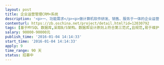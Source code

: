 ```yaml
---                
layout: post       
title: 企业运营管理CRM+系统           
description: '<p>一、功能需求</p><p>做计算机软件研发、销售、服务于一体的企业运营管理系统，员工管理、计划管理、工作管理、客户管理、商机管理、订单管理、合同管理、服务管理、市场活动管理、产品管理、数据统计分析。</p><p>主要功能包括：</p><p>1、员工管理</p><p>提供员工注册和员工登录功能，实现绑定邮箱、绑定手机号、通过绑定的邮箱或手机号找回密码等功能。员工在注册时需要填写员工的基本信息如。</p><p>2、计划管理</p><p>计划管理，可根据模板提交企业运营年计划，并可根据年计划分解工作任务到指定部门，指定个人，需要可导出到Excel和打印功能。</p><p>3、日常管理</p><p>日常工作管理，包括日报和周报。</p><p>4、客户管理</p><p style="margin-left: 21pt;">Ø<span style="font-size: 7pt;">&nbsp; </span>新建客户（录入客户基本信息）</p><p style="margin-left: 21pt;">Ø<span style="font-size: 7pt;">&nbsp; </span>客户基本资料维护：录入客户基本信息，建立客户之间的上下级关系等，录入客户信息时必须区分客户所在的区域，XX省XX市</p><p style="margin-left: 21pt;">Ø<span style="font-size: 7pt;">&nbsp; </span>联系人资料维护：录入联系人信息，建立联系人之间的上下级关系等</p><p style="margin-left: 21pt;">Ø<span style="font-size: 7pt;">&nbsp; </span>名单导入：从excel文件导入用户资料</p><p style="margin-left: 21pt;">Ø<span style="font-size: 7pt;">&nbsp; </span>客户转化：把潜在客户转化为正式客户</p><p style="margin-left: 21pt;">Ø<span style="font-size: 7pt;">&nbsp; </span>客户分派：由公司领导或者相关负责人把公海客户指派给制定的销售人员</p><p style="margin-left: 21pt;">Ø<span style="font-size: 7pt;">&nbsp; </span>客户释放：销售人员把自己负责的客户释放到公海客户中</p><p style="margin-left: 21pt;">Ø<span style="font-size: 7pt;">&nbsp; </span>客户转移：把一个人负责的客户转移给另外一个人负责</p><p style="margin-left: 21pt;">Ø<span style="font-size: 7pt;">&nbsp; </span>客户共享：把自己负责的客户共享给其他人查看</p><p style="margin-left: 21pt;">Ø<span style="font-size: 7pt;">&nbsp; </span>客户、联系人跟进：制定对客户、联系人的跟进计划、执行跟进、记录跟进结果。可能会产生商机并记录</p><p style="margin-left: 21pt;">Ø<span style="font-size: 7pt;">&nbsp; </span>客户跳单：对跳单客户进行记录、分析，报告。</p><p style="margin-left: 21pt;">Ø<span style="font-size: 7pt;">&nbsp; </span>客户信息查看：查看客户的基本资料，历史跟进活动，销售项目，应收款项、回款情况等。</p><p>&nbsp;</p><p>5、商机管理</p><p style="margin-left: 42pt;">Ø<span style="font-size: 7pt;">&nbsp;</span>新建商机（建商机时选择客户，新建商机界面填写商机基本信息，新建商机必须经审核通过后才是有效商机，有效商机有期限，到期后必须申请续期或重建商机），一个客户可申请多个商机；</p><p style="margin-left: 42pt;">Ø<span style="font-size: 7pt;">&nbsp;</span>有效商机可填写行动记录，行动记录在客户创建成功后也可以添加；</p><p style="margin-left: 42pt;">Ø<span style="font-size: 7pt;">&nbsp;</span>有效商机到期后自动失效，也可手动申请失效。</p><p style="margin-left: 42pt;">Ø<span style="font-size: 7pt;">&nbsp;</span>创建商机时必须选择即将销售的产品信息；</p><p style="margin-left: 42pt;">Ø<span style="font-size: 7pt;">&nbsp;</span>商机可转换为项目</p><p style="margin-left: 42pt;">Ø<span style="font-size: 7pt;">&nbsp;</span>销售过程按照项目任务管理。</p><p style="margin-left: 42pt;">Ø<span style="font-size: 7pt;">&nbsp;</span>分配商机，有权限的可分配商机给任意销售或代理商；</p><p style="margin-left: 42pt;">Ø<span style="font-size: 7pt;">&nbsp;</span>商机管理：商机来源于客户，新建商机，商机审核，商机批准，商机生效后对商机进行维护，对商机进行任务跟进及管理。跟进的过程产生销售项目。</p><p style="margin-left: 42pt;">Ø<span style="font-size: 7pt;">&nbsp;</span>项目过程管理：对销售过程进行任务分解，销售过程共分几大步骤，针对项目过程录入项目信息，项目背景；项目行动记录；项目商务谈判；回款管理：对销售合同的应收款项和实际回款情况进行管理。</p><p style="margin-left: 42pt;">Ø<span style="font-size: 7pt;">&nbsp;</span>业绩管理：统计分析销售人员的销售业绩</p><p style="margin-left: 42pt;">Ø<span style="font-size: 7pt;">&nbsp;</span>交叉销售：销售人员对客户情况进行跟进，发现交叉销售机会，进行交叉销售。</p><p style="margin-left: 42pt;">&nbsp;</p><p>&nbsp;</p><p>6、订单管理</p><p style="margin-left: 42pt;">Ø<span style="font-size: 7pt;">&nbsp;</span>新建订单（新建订单时选择商机，没有商机不能新建订单，新建订单时填写订单基本信息，订单必须经过审核才能生效，订单生效后不能撤回或删除，只能由系统管理员进行操作），一个商机对应一个订单；一个订单可同时选择多个产品下单；</p><p style="margin-left: 42pt;">Ø<span style="font-size: 7pt;">&nbsp;</span>订单审核通过后可输出统计报表；</p><p style="margin-left: 42pt;">Ø<span style="font-size: 7pt;">&nbsp;</span>新建订单时必须选择订单产品信息，如订单产品信息与商机产品信息不一致时可删除建商机时选择的产品，然后重新选择正确的产品信息生成订单；</p><p style="margin-left: 42pt;">Ø<span style="font-size: 7pt;">&nbsp;</span>订单包含合同管理；</p><p style="margin-left: 42pt;">Ø<span style="font-size: 7pt;">&nbsp;</span>合同管理；模板、合同电子档审签，合同纸质件上传。以任务驱动</p><p>&nbsp;</p><p>7、合同管理</p><p>合同模板管理，合同审批管理。</p><p>8、服务管理</p><p style="margin-left: 21pt;">详见附件。</p><p>&nbsp;</p><p>9、产品管理</p><p style="margin-left: 21pt;">Ø<span style="font-size: 7pt;">&nbsp; </span>产品管理：包含产品分类、产品名称、规格、版本、价格；</p><p style="margin-left: 21pt;">Ø<span style="font-size: 7pt;">&nbsp; </span>产品入库、出库、库存盘点</p><p>&nbsp;</p><p>10、市场活动管理</p><p style="margin-left: 21pt;">Ø<span style="font-size: 7pt;">&nbsp; </span>市场活动计划：由市场人员制定市场活动计划，包括活动内容、时间、费用预算、负责人等。由公司领导对活动计划进行审核并且批准费用预算。市场活动计划的方式可以有电话、邮件、短信、会议、现场活动、网站营销、市场调查等。</p><p style="margin-left: 21pt;">Ø<span style="font-size: 7pt;">&nbsp; </span>市场活动管理：由活动负责人启动活动，对活动进行的阶段、状态、效果进行管理。</p><p style="margin-left: 21pt;">Ø<span style="font-size: 7pt;">&nbsp; </span>市场跟踪、反馈：由市场人员对市场情况进行跟踪和反馈。</p><p style="margin-left: 21pt;">Ø<span style="font-size: 7pt;">&nbsp; </span>线索管理：对市场线索进行管理，线索可以来自于市场活动，也可以来自于市场跟踪和反馈以及其他人员提供的线索。根据线索可以产生潜在用户。</p><p style="margin-left: 21pt;"><span style="color: red;">Ø<span style="font-size: 7pt;">&nbsp; </span></span><span style="color: red;">客户细分：</span><span style="color: red;">A</span><span style="color: red;">、</span><span style="color: red;">B</span><span style="color: red;">、</span><span style="color: red;">C</span><span style="color: red;">类；国有企业、外资企业、民营企业、中外合资企业等</span></p><p style="margin-left: 21pt;"><span style="color: red;">Ø<span style="font-size: 7pt;">&nbsp; </span></span><span style="color: red;">活动群发</span></p><p>&nbsp;</p><p>11、统计分析功能：</p><p style="margin-left: 21pt;">详见附件。</p><p style="margin-left: 21pt;"><span style="font-size: 0.875rem;">12</span><span style="font-size: 0.875rem;">、系统管理功能：</span></p><p style="margin-left: 21pt;">组织架构</p><p style="margin-left: 21pt;">团队</p><p style="margin-left: 21pt;">权限</p><p style="margin-left: 21pt;">可支持创建多个公司（单位个体，一个公司创建一个系统管理员）</p><p style="margin-left: 21pt;"><span style="font-size: 0.875rem;"><br></span></p><p style="margin-left: 21pt;"><span style="font-size: 0.875rem;">二、技术要求</span><br></p><p>1、后端基于SSH开发框架。</p><p>2、前端基于JQuery UI1.7实现。</p><p>3、关系型数据库采用Mysql5.1。</p><p>4、程序部署于linux。</p><p>5、数据分析功能尽量使用开源的分析工具。</p><p>6、B/S架构。</p><p>&nbsp;</p><p>三、非功能性要求</p><p>1、可支撑1000用户的并发访问。</p><p>2、在高并发访问情况下，界面响应时间不能超过1秒。</p><p>【人员要求】</p><p>一、能力要求</p><p>1、熟悉基于SSH开发框架。</p><p>2、熟悉JQuery UI1.7。</p><p>3、熟练使用关系型数据库Mysql5.1。</p><p>4、熟悉制造业者优先。</p><p>二、其他要求</p><p>1、希望您干过相似功能的开发，最好有成熟的组件，能够确保系统提交的进度和质量。</p><p>2、希望您是一个有安全资质的企业，当然不反对有实力的小团队和或个人接单。</p><p>3、在执行过程如果需要现场沟通，接包方必须保障在工作时间到达现场。</p><p>【交付要求】</p><p>一、交付计划</p><p>本需求将按五个阶段进行交付和验收，初步的交付计划以及相应的提交物要求如下：</p><p>1、第一阶段，正式启动执行后10个自然日内，接包方向发包方提交《需求分析报告》，需求分析报告通过评审视为本阶段验收通过。</p><p>2、第二阶段，正式启动执行30个自然日内，接包方向发包方提交《功能设计报告》，功能设计报告通过评审，视为本阶段验收通过。</p><p>3、.第三阶段，正式启动执行60个自然日内，接包方向发包方提交可部署的程序包及源代码，《用户手册》以及《测试报告》和《安装维护手册》，系统正式试用，视为本阶段验收通过。</p><p>4、第四阶段，正式启动执行90个自然日后，接包方向发包方提交《项目总结报告》、《技术总结报告》、《验收申请》，系统正式上线，软件验收通过，视为本阶段结束。</p><p>5、第五阶段，系统正式运行6个月之内为系统免费运维期，接包方须保证系统7*24小时的正常运行，出现问题能在48小时及时修复。免费运维期满视为本阶段结束。</p><p>二、验收基准</p><p>1、按上述交付计划如期提交交付物。</p><p>2、各阶段要求交付物完整，涉及到文字内容的要求通俗易懂。</p><p>3、软件界面友好、易于交互。</p><p>4、源代码可以100%编译通过，无报错。</p><p>5、软件可以正常运行并通过我方指定的测试团队的系统测试。</p><p>【支付方式】</p><p>按上述交付计划，本需求将分五个阶段验收支付，每个阶段验收完成，支付相应阶段的费用。</p>'     
contenturl: https://zb.oschina.net/project/detail.html?id=12030792      
tags: [基于MYSQL 数据库,采取B/S架构。数据库设计原则上符合第三范式,且规范,易于维护。,其它]            
salary: 90000-90000元          
publish_time: '2016-01-04 14:14:33'         
start_time: '2016-01-04 14:14:33'           
apply: 9                   
time_range: 90 天              
status: 招募中                  
---                 
```

